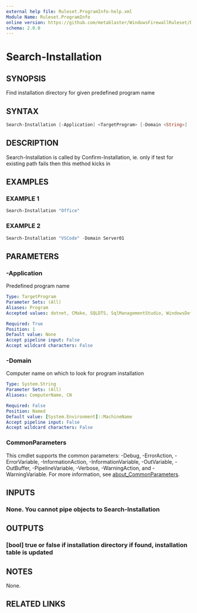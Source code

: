 ```yaml
---
external help file: Ruleset.ProgramInfo-help.xml
Module Name: Ruleset.ProgramInfo
online version: https://github.com/metablaster/WindowsFirewallRuleset/blob/master/Modules/Ruleset.ProgramInfo/Help/en-US/Search-Installation.md
schema: 2.0.0
---
```


# Search-Installation

## SYNOPSIS

Find installation directory for given predefined program name

## SYNTAX

```powershell
Search-Installation [-Application] <TargetProgram> [-Domain <String>] [<CommonParameters>]
```

## DESCRIPTION

Search-Installation is called by Confirm-Installation, ie.
only if test for existing path
fails then this method kicks in

## EXAMPLES

### EXAMPLE 1

```powershell
Search-Installation "Office"
```

### EXAMPLE 2

```powershell
Search-Installation "VSCode" -Domain Server01
```

## PARAMETERS

### -Application

Predefined program name

```yaml
Type: TargetProgram
Parameter Sets: (All)
Aliases: Program
Accepted values: dotnet, CMake, SQLDTS, SqlManagementStudio, WindowsDefender, NuGet, NETFramework, vcpkg, SysInternals, WindowsKits, WebPlatform, XTU, Chocolatey, ArenaChess, GoogleDrive, RivaTuner, Incredibuild, MetaTrader, RealWorld, qBittorrent, OpenTTD, EveOnline, DemiseOfNations, CounterStrikeGO, PinballArcade, JavaUpdate, JavaRuntime, AdobeARM, AdobeReader, AdobeAcrobat, LoLGame, FileZilla, PathOfExile, HWMonitor, CPUZ, MSIAfterburner, GPG, OBSStudio, PasswordSafe, Greenshot, DnsCrypt, OpenSSH, PowerShellCore64, PowerShell64, PowerShell86, OneDrive, HelpViewer, VSCode, MicrosoftOffice, TeamViewer, EdgeChromium, Chrome, Firefox, Yandex, Tor, uTorrent, Thuderbird, Steam, Nvidia64, Nvidia86, GeForceExperience, WarThunder, PokerStars, VisualStudio, VisualStudioInstaller, MSYS2, Git, GitHubDesktop, EpicGames, UnrealEngine, BingWallpaper

Required: True
Position: 1
Default value: None
Accept pipeline input: False
Accept wildcard characters: False
```

### -Domain

Computer name on which to look for program installation

```yaml
Type: System.String
Parameter Sets: (All)
Aliases: ComputerName, CN

Required: False
Position: Named
Default value: [System.Environment]::MachineName
Accept pipeline input: False
Accept wildcard characters: False
```

### CommonParameters

This cmdlet supports the common parameters: -Debug, -ErrorAction, -ErrorVariable, -InformationAction, -InformationVariable, -OutVariable, -OutBuffer, -PipelineVariable, -Verbose, -WarningAction, and -WarningVariable. For more information, see [about_CommonParameters](http://go.microsoft.com/fwlink/?LinkID=113216).

## INPUTS

### None. You cannot pipe objects to Search-Installation

## OUTPUTS

### [bool] true or false if installation directory if found, installation table is updated

## NOTES

None.

## RELATED LINKS
